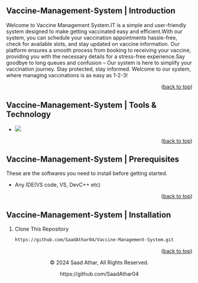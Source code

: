 <a name="readme-top"></a>
## Vaccine-Management-System | Introduction

Welcome to Vaccine Management System.IT is a simple and user-friendly system designed to make getting vaccinated
easy and efficient.With our system, you can schedule your vaccination appointments hassle-free, check for available
slots, and stay updated on vaccine information. Our platform ensures a smooth process from booking to receiving
your vaccine, providing you with the necessary details for a stress-free experience.Say goodbye to long queues
and confusion – Our system is here to simplify your vaccination journey.
Stay protected, stay informed. Welcome to our system, where managing vaccinations is as easy as 1-2-3!

<p align="right">(<a href="#readme-top">back to top</a>)</p>

## Vaccine-Management-System | Tools & Technology

* <img src="https://img.shields.io/badge/Visual_Studio_Code-0078D4?style=for-the-badge&logo=visual%20studio%20code&logoColor=white" />

<p align="right">(<a href="#readme-top">back to top</a>)</p>

## Vaccine-Management-System | Prerequisites

These are the softwares you need to install before getting started.
- Any IDE(VS code, VS, DevC++ etc)

<p align="right">(<a href="#readme-top">back to top</a>)</p>

## Vaccine-Management-System | Installation

1. Clone This Repository

   ```sh
   https://github.com/SaadAthar04/Vaccine-Management-System.git 

<p align="right">(<a href="#readme-top">back to top</a>)</p>

<p align="center"> © 2024 Saad Athar, All Rights Reserved. </p>
<p align="center">
https://github.com/SaadAthar04
</p>
